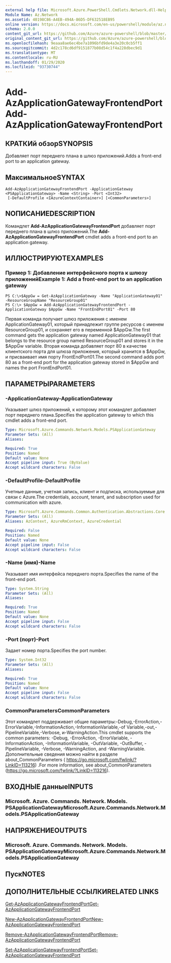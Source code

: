 ```yaml
---
external help file: Microsoft.Azure.PowerShell.Cmdlets.Network.dll-Help.xml
Module Name: Az.Network
ms.assetid: 40198C86-A4EB-494A-86D5-DF632518EB95
online version: https://docs.microsoft.com/en-us/powershell/module/az.network/add-azapplicationgatewayfrontendport
schema: 2.0.0
content_git_url: https://github.com/Azure/azure-powershell/blob/master/src/Network/Network/help/Add-AzApplicationGatewayFrontendPort.md
original_content_git_url: https://github.com/Azure/azure-powershell/blob/master/src/Network/Network/help/Add-AzApplicationGatewayFrontendPort.md
ms.openlocfilehash: 9eaaa8ae6ec4be7a1096bfd9de4a3e20c0cb5ff1
ms.sourcegitcommit: 4d2c178cd6df9151877b08d54c1f4a228dbec9d1
ms.translationtype: MT
ms.contentlocale: ru-RU
ms.lasthandoff: 01/29/2020
ms.locfileid: "93730744"
---
```

# <span data-ttu-id="13dfa-101">Add-AzApplicationGatewayFrontendPort</span><span class="sxs-lookup"><span data-stu-id="13dfa-101">Add-AzApplicationGatewayFrontendPort</span></span>

## <span data-ttu-id="13dfa-102">КРАТКИй обзор</span><span class="sxs-lookup"><span data-stu-id="13dfa-102">SYNOPSIS</span></span>
<span data-ttu-id="13dfa-103">Добавляет порт переднего плана в шлюз приложений.</span><span class="sxs-lookup"><span data-stu-id="13dfa-103">Adds a front-end port to an application gateway.</span></span>

## <span data-ttu-id="13dfa-104">Максимальное</span><span class="sxs-lookup"><span data-stu-id="13dfa-104">SYNTAX</span></span>

```
Add-AzApplicationGatewayFrontendPort -ApplicationGateway <PSApplicationGateway> -Name <String> -Port <Int32>
 [-DefaultProfile <IAzureContextContainer>] [<CommonParameters>]
```

## <span data-ttu-id="13dfa-105">NОПИСАНИЕ</span><span class="sxs-lookup"><span data-stu-id="13dfa-105">DESCRIPTION</span></span>
<span data-ttu-id="13dfa-106">Командлет **Add-AzApplicationGatewayFrontendPort** добавляет порт переднего плана в шлюз приложений.</span><span class="sxs-lookup"><span data-stu-id="13dfa-106">The **Add-AzApplicationGatewayFrontendPort** cmdlet adds a front-end port to an application gateway.</span></span>

## <span data-ttu-id="13dfa-107">ИЛЛЮСТРИРУЮТ</span><span class="sxs-lookup"><span data-stu-id="13dfa-107">EXAMPLES</span></span>

### <span data-ttu-id="13dfa-108">Пример 1: Добавление интерфейсного порта к шлюзу приложений</span><span class="sxs-lookup"><span data-stu-id="13dfa-108">Example 1: Add a front-end port to an application gateway</span></span>
```
PS C:\>$AppGw = Get-AzApplicationGateway -Name "ApplicationGateway01" -ResourceGroupName "ResourceGroup01"
PS C:\> $AppGw = Add-AzApplicationGatewayFrontendPort -ApplicationGateway $AppGw -Name "FrontEndPort01" -Port 80
```

<span data-ttu-id="13dfa-109">Первая команда получает шлюз приложения с именем ApplicationGateway01, который принадлежит группе ресурсов с именем ResourceGroup01, и сохраняет его в переменной $AppGw.</span><span class="sxs-lookup"><span data-stu-id="13dfa-109">The first command gets the application gateway named ApplicationGateway01 that belongs to the resource group named ResourceGroup01 and stores it in the $AppGw variable.</span></span>
<span data-ttu-id="13dfa-110">Вторая команда добавляет порт 80 в качестве клиентского порта для шлюза приложения, который хранится в $AppGw, и присваивает имя порту FrontEndPort01.</span><span class="sxs-lookup"><span data-stu-id="13dfa-110">The second command adds port 80 as a front-end port for the application gateway stored in $AppGw and names the port FrontEndPort01.</span></span>

## <span data-ttu-id="13dfa-111">ПАРАМЕТРЫ</span><span class="sxs-lookup"><span data-stu-id="13dfa-111">PARAMETERS</span></span>

### <span data-ttu-id="13dfa-112">-ApplicationGateway</span><span class="sxs-lookup"><span data-stu-id="13dfa-112">-ApplicationGateway</span></span>
<span data-ttu-id="13dfa-113">Указывает шлюз приложений, к которому этот командлет добавляет порт переднего плана.</span><span class="sxs-lookup"><span data-stu-id="13dfa-113">Specifies the application gateway to which this cmdlet adds a front-end port.</span></span>

```yaml
Type: Microsoft.Azure.Commands.Network.Models.PSApplicationGateway
Parameter Sets: (All)
Aliases:

Required: True
Position: Named
Default value: None
Accept pipeline input: True (ByValue)
Accept wildcard characters: False
```

### <span data-ttu-id="13dfa-114">-DefaultProfile</span><span class="sxs-lookup"><span data-stu-id="13dfa-114">-DefaultProfile</span></span>
<span data-ttu-id="13dfa-115">Учетные данные, учетная запись, клиент и подписка, используемые для связи с Azure.</span><span class="sxs-lookup"><span data-stu-id="13dfa-115">The credentials, account, tenant, and subscription used for communication with azure.</span></span>

```yaml
Type: Microsoft.Azure.Commands.Common.Authentication.Abstractions.Core.IAzureContextContainer
Parameter Sets: (All)
Aliases: AzContext, AzureRmContext, AzureCredential

Required: False
Position: Named
Default value: None
Accept pipeline input: False
Accept wildcard characters: False
```

### <span data-ttu-id="13dfa-116">-Name (имя)</span><span class="sxs-lookup"><span data-stu-id="13dfa-116">-Name</span></span>
<span data-ttu-id="13dfa-117">Указывает имя интерфейса переднего порта.</span><span class="sxs-lookup"><span data-stu-id="13dfa-117">Specifies the name of the front-end port.</span></span>

```yaml
Type: System.String
Parameter Sets: (All)
Aliases:

Required: True
Position: Named
Default value: None
Accept pipeline input: False
Accept wildcard characters: False
```

### <span data-ttu-id="13dfa-118">-Port (порт)</span><span class="sxs-lookup"><span data-stu-id="13dfa-118">-Port</span></span>
<span data-ttu-id="13dfa-119">Задает номер порта.</span><span class="sxs-lookup"><span data-stu-id="13dfa-119">Specifies the port number.</span></span>

```yaml
Type: System.Int32
Parameter Sets: (All)
Aliases:

Required: True
Position: Named
Default value: None
Accept pipeline input: False
Accept wildcard characters: False
```

### <span data-ttu-id="13dfa-120">CommonParameters</span><span class="sxs-lookup"><span data-stu-id="13dfa-120">CommonParameters</span></span>
<span data-ttu-id="13dfa-121">Этот командлет поддерживает общие параметры:-Debug,-ErrorAction,-ErrorVariable,-InformationAction,-InformationVariable,-of Variable,-out,-PipelineVariable,-Verbose, и-WarningAction.</span><span class="sxs-lookup"><span data-stu-id="13dfa-121">This cmdlet supports the common parameters: -Debug, -ErrorAction, -ErrorVariable, -InformationAction, -InformationVariable, -OutVariable, -OutBuffer, -PipelineVariable, -Verbose, -WarningAction, and -WarningVariable.</span></span> <span data-ttu-id="13dfa-122">Дополнительные сведения можно найти в разделе about_CommonParameters ( https://go.microsoft.com/fwlink/?LinkID=113216) .</span><span class="sxs-lookup"><span data-stu-id="13dfa-122">For more information, see about_CommonParameters (https://go.microsoft.com/fwlink/?LinkID=113216).</span></span>

## <span data-ttu-id="13dfa-123">ВХОДНЫЕ данные</span><span class="sxs-lookup"><span data-stu-id="13dfa-123">INPUTS</span></span>

### <span data-ttu-id="13dfa-124">Microsoft. Azure. Commands. Network. Models. PSApplicationGateway</span><span class="sxs-lookup"><span data-stu-id="13dfa-124">Microsoft.Azure.Commands.Network.Models.PSApplicationGateway</span></span>

## <span data-ttu-id="13dfa-125">НАПРЯЖЕНИЕ</span><span class="sxs-lookup"><span data-stu-id="13dfa-125">OUTPUTS</span></span>

### <span data-ttu-id="13dfa-126">Microsoft. Azure. Commands. Network. Models. PSApplicationGateway</span><span class="sxs-lookup"><span data-stu-id="13dfa-126">Microsoft.Azure.Commands.Network.Models.PSApplicationGateway</span></span>

## <span data-ttu-id="13dfa-127">Пуск</span><span class="sxs-lookup"><span data-stu-id="13dfa-127">NOTES</span></span>

## <span data-ttu-id="13dfa-128">ДОПОЛНИТЕЛЬНЫЕ ССЫЛКИ</span><span class="sxs-lookup"><span data-stu-id="13dfa-128">RELATED LINKS</span></span>

[<span data-ttu-id="13dfa-129">Get-AzApplicationGatewayFrontendPort</span><span class="sxs-lookup"><span data-stu-id="13dfa-129">Get-AzApplicationGatewayFrontendPort</span></span>](./Get-AzApplicationGatewayFrontendPort.md)

[<span data-ttu-id="13dfa-130">New-AzApplicationGatewayFrontendPort</span><span class="sxs-lookup"><span data-stu-id="13dfa-130">New-AzApplicationGatewayFrontendPort</span></span>](./New-AzApplicationGatewayFrontendPort.md)

[<span data-ttu-id="13dfa-131">Remove-AzApplicationGatewayFrontendPort</span><span class="sxs-lookup"><span data-stu-id="13dfa-131">Remove-AzApplicationGatewayFrontendPort</span></span>](./Remove-AzApplicationGatewayFrontendPort.md)

[<span data-ttu-id="13dfa-132">Set-AzApplicationGatewayFrontendPort</span><span class="sxs-lookup"><span data-stu-id="13dfa-132">Set-AzApplicationGatewayFrontendPort</span></span>](./Set-AzApplicationGatewayFrontendPort.md)


